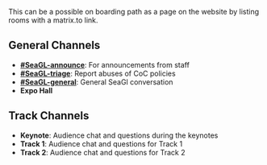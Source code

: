 This can be a possible on boarding path as a page on the website by listing rooms with a matrix.to link.

## General Channels

- **[#SeaGL-announce](https://matrix.to/#/#SeaGL-announce:seattlematrix.org)**: For announcements from staff
- **[#SeaGL-triage](https://matrix.to/#/#SeaGL-triage:seattlematrix.org)**: Report abuses of CoC policies
- **[#SeaGL-general](https://matrix.to/#/#SeaGL-general:seattlematrix.org)**: General SeaGl conversation
- **Expo Hall**

## Track Channels
- **Keynote**: Audience chat and questions during the keynotes
- **Track 1**: Audience chat and questions for Track 1
- **Track 2**: Audience chat and questions for Track 2

